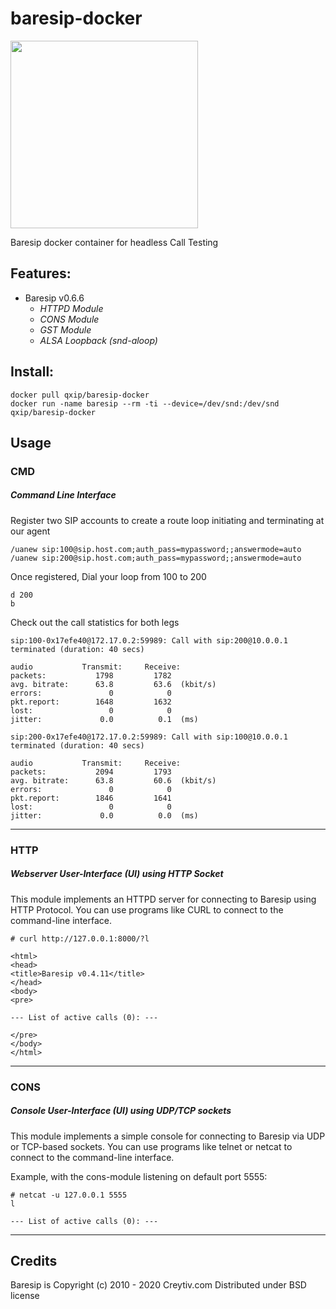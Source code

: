 baresip-docker
==============

<img src="https://raw.githubusercontent.com/baresip/baresip/master/share/logo.png" width=300>

Baresip docker container for headless Call Testing

## Features:

* Baresip v0.6.6
  - *HTTPD Module*
  - *CONS Module*
  - *GST Module*
  - *ALSA Loopback (snd-aloop)*

## Install:
```
docker pull qxip/baresip-docker
docker run -name baresip --rm -ti --device=/dev/snd:/dev/snd qxip/baresip-docker
```

## Usage

### CMD
##### Command Line Interface
Register two SIP accounts to create a route loop initiating and terminating at our agent
```
/uanew sip:100@sip.host.com;auth_pass=mypassword;;answermode=auto
/uanew sip:200@sip.host.com;auth_pass=mypassword;;answermode=auto
```
Once registered, Dial your loop from 100 to 200
```
d 200
b
```
Check out the call statistics for both legs
```
sip:100-0x17efe40@172.17.0.2:59989: Call with sip:200@10.0.0.1 terminated (duration: 40 secs)

audio           Transmit:     Receive:
packets:           1798         1782
avg. bitrate:      63.8         63.6  (kbit/s)
errors:               0            0
pkt.report:        1648         1632
lost:                 0            0
jitter:             0.0          0.1  (ms)

sip:200-0x17efe40@172.17.0.2:59989: Call with sip:100@10.0.0.1 terminated (duration: 40 secs)

audio           Transmit:     Receive:
packets:           2094         1793
avg. bitrate:      63.8         60.6  (kbit/s)
errors:               0            0
pkt.report:        1846         1641
lost:                 0            0
jitter:             0.0          0.0  (ms)
```

-------------

### HTTP
##### Webserver User-Interface (UI) using HTTP Socket
This module implements an HTTPD server for connecting to Baresip using HTTP Protocol. 
You can use programs like CURL to connect to the command-line interface.
```
# curl http://127.0.0.1:8000/?l
```
```
<html>
<head>
<title>Baresip v0.4.11</title>
</head>
<body>
<pre>

--- List of active calls (0): ---

</pre>
</body>
</html>
```

-------------

### CONS
##### Console User-Interface (UI) using UDP/TCP sockets
 
This module implements a simple console for connecting to Baresip via UDP or TCP-based sockets. 
You can use programs like telnet or netcat to connect to the command-line interface.
 
Example, with the cons-module listening on default port 5555:
 
```
# netcat -u 127.0.0.1 5555
l

--- List of active calls (0): ---
```

-------------

## Credits
Baresip is Copyright (c) 2010 - 2020 Creytiv.com Distributed under BSD license
